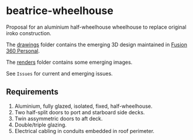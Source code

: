 # beatrice-wheelhouse
Proposal for an aluminium half-wheelhouse wheelhouse to replace original
iroko construction.

The
[drawings](./drawings/)
folder contains the emerging 3D design maintained in
[Fusion 360 Personal](https://www.autodesk.com/products/fusion-360/personal).

The
[renders](./renders/)
folder contains some emerging images.

See ```Issues``` for current and emerging issues.

## Requirements

1. Aluminium, fully glazed, isolated, fixed, half-wheelhouse.
2. Two half-split doors to port and starboard side decks.
3. Twin assymmetric doors to aft deck.
4. Double/triple glazing.
5. Electrical cabling in conduits embedded in roof perimeter. 
